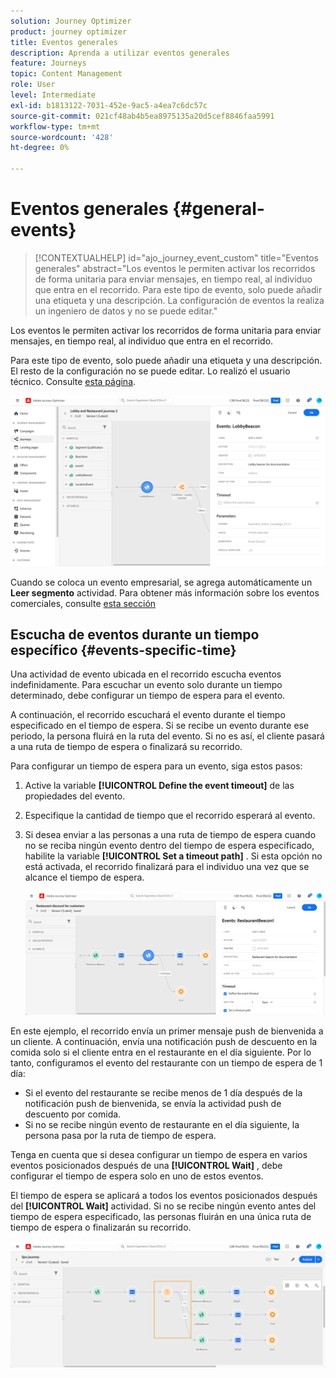 ```yaml
---
solution: Journey Optimizer
product: journey optimizer
title: Eventos generales
description: Aprenda a utilizar eventos generales
feature: Journeys
topic: Content Management
role: User
level: Intermediate
exl-id: b1813122-7031-452e-9ac5-a4ea7c6dc57c
source-git-commit: 021cf48ab4b5ea8975135a20d5cef8846faa5991
workflow-type: tm+mt
source-wordcount: '428'
ht-degree: 0%

---
```


# Eventos generales {#general-events}

>[!CONTEXTUALHELP]
>id="ajo_journey_event_custom"
>title="Eventos generales"
>abstract="Los eventos le permiten activar los recorridos de forma unitaria para enviar mensajes, en tiempo real, al individuo que entra en el recorrido. Para este tipo de evento, solo puede añadir una etiqueta y una descripción. La configuración de eventos la realiza un ingeniero de datos y no se puede editar."

Los eventos le permiten activar los recorridos de forma unitaria para enviar mensajes, en tiempo real, al individuo que entra en el recorrido.

Para este tipo de evento, solo puede añadir una etiqueta y una descripción. El resto de la configuración no se puede editar. Lo realizó el usuario técnico. Consulte [esta página](../event/about-events.md).

![](assets/general-events.png)

Cuando se coloca un evento empresarial, se agrega automáticamente un **Leer segmento** actividad. Para obtener más información sobre los eventos comerciales, consulte [esta sección](../event/about-events.md)

## Escucha de eventos durante un tiempo específico {#events-specific-time}

Una actividad de evento ubicada en el recorrido escucha eventos indefinidamente. Para escuchar un evento solo durante un tiempo determinado, debe configurar un tiempo de espera para el evento.

A continuación, el recorrido escuchará el evento durante el tiempo especificado en el tiempo de espera. Si se recibe un evento durante ese periodo, la persona fluirá en la ruta del evento. Si no es así, el cliente pasará a una ruta de tiempo de espera o finalizará su recorrido.

Para configurar un tiempo de espera para un evento, siga estos pasos:

1. Active la variable **[!UICONTROL Define the event timeout]** de las propiedades del evento.

1. Especifique la cantidad de tiempo que el recorrido esperará al evento.

1. Si desea enviar a las personas a una ruta de tiempo de espera cuando no se reciba ningún evento dentro del tiempo de espera especificado, habilite la variable **[!UICONTROL Set a timeout path]** . Si esta opción no está activada, el recorrido finalizará para el individuo una vez que se alcance el tiempo de espera.

   ![](assets/event-timeout.png)

En este ejemplo, el recorrido envía un primer mensaje push de bienvenida a un cliente. A continuación, envía una notificación push de descuento en la comida solo si el cliente entra en el restaurante en el día siguiente. Por lo tanto, configuramos el evento del restaurante con un tiempo de espera de 1 día:

* Si el evento del restaurante se recibe menos de 1 día después de la notificación push de bienvenida, se envía la actividad push de descuento por comida.
* Si no se recibe ningún evento de restaurante en el día siguiente, la persona pasa por la ruta de tiempo de espera.

Tenga en cuenta que si desea configurar un tiempo de espera en varios eventos posicionados después de una **[!UICONTROL Wait]** , debe configurar el tiempo de espera solo en uno de estos eventos.

El tiempo de espera se aplicará a todos los eventos posicionados después del **[!UICONTROL Wait]** actividad. Si no se recibe ningún evento antes del tiempo de espera especificado, las personas fluirán en una única ruta de tiempo de espera o finalizarán su recorrido.

![](assets/event-timeout-group.png)
